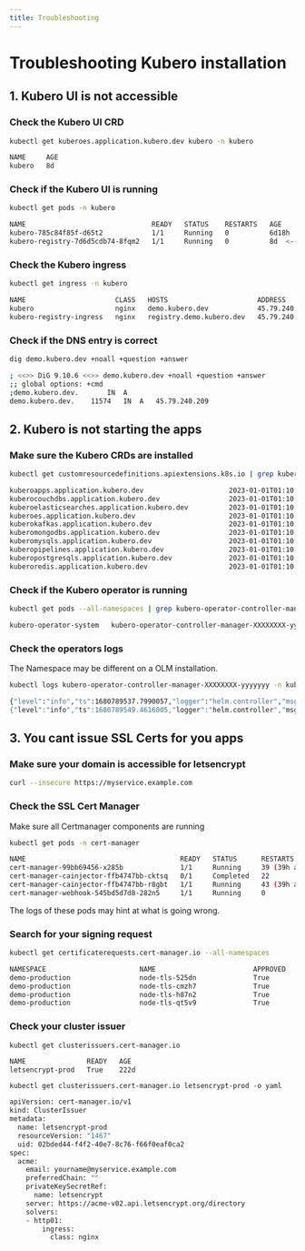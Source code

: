 ```yaml
---
title: Troubleshooting
---
```


# Troubleshooting Kubero installation

## 1. Kubero UI is not accessible

### Check the Kubero UI CRD

```bash
kubectl get kuberoes.application.kubero.dev kubero -n kubero
```

```bash title="Expected result"
NAME     AGE
kubero   8d
```

### Check if the Kubero UI is running

```bash
kubectl get pods -n kubero
```

```bash title="Expected result"
NAME                               READY   STATUS    RESTARTS   AGE
kubero-785c84f85f-d65t2            1/1     Running   0          6d18h
kubero-registry-7d6d5cdb74-8fqm2   1/1     Running   0          8d  <---- Optional
```

### Check the Kubero ingress

```bash
kubectl get ingress -n kubero
```

```bash title="Expected result"
NAME                      CLASS   HOSTS                      ADDRESS         PORTS     AGE
kubero                    nginx   demo.kubero.dev            45.79.240.209   80, 443   126d
kubero-registry-ingress   nginx   registry.demo.kubero.dev   45.79.240.209   80, 443   8d  <---- Optional
```

### Check if the DNS entry is correct

```bash
dig demo.kubero.dev +noall +question +answer
```

```bash title="Expected result"
; <<>> DiG 9.10.6 <<>> demo.kubero.dev +noall +question +answer
;; global options: +cmd
;demo.kubero.dev.		IN	A
demo.kubero.dev.	11574	IN	A	45.79.240.209
```

## 2. Kubero is not starting the apps

### Make sure the Kubero CRDs are installed

```bash
kubectl get customresourcedefinitions.apiextensions.k8s.io | grep kubero
```

```bash title="Expected result"
kuberoapps.application.kubero.dev                     2023-01-01T01:10:42Z
kuberocouchdbs.application.kubero.dev                 2023-01-01T01:10:43Z
kuberoelasticsearches.application.kubero.dev          2023-01-01T01:10:43Z
kuberoes.application.kubero.dev                       2023-01-01T01:10:43Z
kuberokafkas.application.kubero.dev                   2023-01-01T01:10:44Z
kuberomongodbs.application.kubero.dev                 2023-01-01T01:10:44Z
kuberomysqls.application.kubero.dev                   2023-01-01T01:10:44Z
kuberopipelines.application.kubero.dev                2023-01-01T01:10:45Z
kuberopostgresqls.application.kubero.dev              2023-01-01T01:10:45Z
kuberoredis.application.kubero.dev                    2023-01-01T01:10:45Z
```

### Check if the Kubero operator is running

```bash
kubectl get pods --all-namespaces | grep kubero-operator-controller-manager
```

```bash title="Expected result"
kubero-operator-system   kubero-operator-controller-manager-XXXXXXXX-yyyyyyy   2/2     Running     2 (19h ago)     9d
```

### Check the operators logs
The Namespace may be different on a OLM installation.

```bash
kubectl logs kubero-operator-controller-manager-XXXXXXXX-yyyyyyy -n kubero-operator-system -f
```

```bash title="Expected result"
{"level":"info","ts":1680789537.7990057,"logger":"helm.controller","msg":"Reconciled release","namespace":"tools-production","name":"cyberchef","apiVersion":"applicat^C{"level":"info","ts":1680789547.8039916,"logger":"helm.controller","msg":"Reconciled release","namespace":"kubero-demo","name":"demo","apiVersion":"application.kubero.dev/v1alpha1","kind":"KuberoPipeline","release":"demo"}
{"level":"info","ts":1680789549.4616005,"logger":"helm.controller","msg":"Reconciled release","namespace":"tools-production","name":"rsshub","apiVersion":"application.kubero.dev/v1alpha1","kind":"KuberoApp","release":"rsshub"}
```


## 3. You cant issue SSL Certs for you apps

### Make sure your domain is accessible for letsencrypt

```bash
curl --insecure https://myservice.example.com
```

### Check the SSL Cert Manager

Make sure all Certmanager components are running 
```bash
kubectl get pods -n cert-manager
```

```bash title="Expected result"
NAME                                      READY   STATUS      RESTARTS       AGE
cert-manager-99bb69456-x285b              1/1     Running     39 (39h ago)   171d
cert-manager-cainjector-ffb4747bb-cktsq   0/1     Completed   22             218d
cert-manager-cainjector-ffb4747bb-r8gbt   1/1     Running     43 (39h ago)   171d
cert-manager-webhook-545bd5d7d8-282n5     1/1     Running     0              171d
```
The logs of these pods may hint at what is going wrong.

### Search for your signing request

```bash
kubectl get certificaterequests.cert-manager.io --all-namespaces
```

```bash title="Expected result"
NAMESPACE                       NAME                        APPROVED   DENIED   READY   ISSUER             REQUESTOR                                         AGE
demo-production                 node-tls-525dn              True                True    letsencrypt-prod   system:serviceaccount:cert-manager:cert-manager   194d
demo-production                 node-tls-cmzh7              True                True    letsencrypt-prod   system:serviceaccount:cert-manager:cert-manager   74d
demo-production                 node-tls-h87n2              True                True    letsencrypt-prod   system:serviceaccount:cert-manager:cert-manager   134d
demo-production                 node-tls-qt5v9              True                True    letsencrypt-prod   system:serviceaccount:cert-manager:cert-manager   14d
```

### Check your cluster issuer

```
kubectl get clusterissuers.cert-manager.io
```

```bash title="Expected result"
NAME               READY   AGE
letsencrypt-prod   True    222d
```

```
kubectl get clusterissuers.cert-manager.io letsencrypt-prod -o yaml
```

```bash title="Expected result"
apiVersion: cert-manager.io/v1
kind: ClusterIssuer
metadata:
  name: letsencrypt-prod
  resourceVersion: "1467"
  uid: 02bded44-f4f2-40e7-8c76-f66f0eaf0ca2
spec:
  acme:
    email: yourname@myservice.example.com
    preferredChain: ""
    privateKeySecretRef:
      name: letsencrypt
    server: https://acme-v02.api.letsencrypt.org/directory
    solvers:
    - http01:
        ingress:
          class: nginx
```
